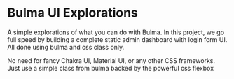 # Bulma UI Explorations

A simple explorations of what you can do with Bulma. In this project, we go full speed by building a complete static admin dashboard with login form UI. All done using bulma and css class only.

No need for fancy Chakra UI, Material UI, or any other CSS frameworks. Just use a simple class from bulma backed by the powerful css flexbox

